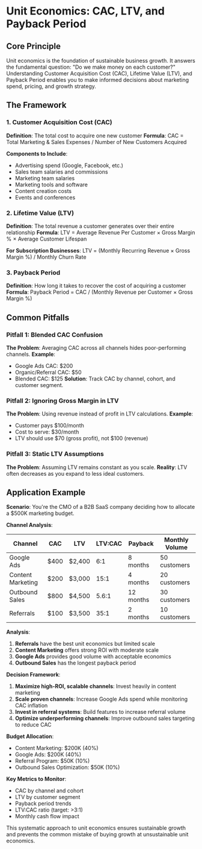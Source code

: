 # Unit Economics: CAC, LTV, and Payback Period

## Core Principle

Unit economics is the foundation of sustainable business growth. It answers the fundamental question: "Do we make money on each customer?" Understanding Customer Acquisition Cost (CAC), Lifetime Value (LTV), and Payback Period enables you to make informed decisions about marketing spend, pricing, and growth strategy.

## The Framework

### 1. Customer Acquisition Cost (CAC)
**Definition**: The total cost to acquire one new customer
**Formula**: CAC = Total Marketing & Sales Expenses / Number of New Customers Acquired

**Components to Include**:
- Advertising spend (Google, Facebook, etc.)
- Sales team salaries and commissions
- Marketing team salaries
- Marketing tools and software
- Content creation costs
- Events and conferences

### 2. Lifetime Value (LTV)
**Definition**: The total revenue a customer generates over their entire relationship
**Formula**: LTV = Average Revenue Per Customer × Gross Margin % × Average Customer Lifespan

**For Subscription Businesses**:
LTV = (Monthly Recurring Revenue × Gross Margin %) / Monthly Churn Rate

### 3. Payback Period
**Definition**: How long it takes to recover the cost of acquiring a customer
**Formula**: Payback Period = CAC / (Monthly Revenue per Customer × Gross Margin %)

## Common Pitfalls

### Pitfall 1: Blended CAC Confusion
**The Problem**: Averaging CAC across all channels hides poor-performing channels.
**Example**: 
- Google Ads CAC: $200
- Organic/Referral CAC: $50
- Blended CAC: $125
**Solution**: Track CAC by channel, cohort, and customer segment.

### Pitfall 2: Ignoring Gross Margin in LTV
**The Problem**: Using revenue instead of profit in LTV calculations.
**Example**: 
- Customer pays $100/month
- Cost to serve: $30/month
- LTV should use $70 (gross profit), not $100 (revenue)

### Pitfall 3: Static LTV Assumptions
**The Problem**: Assuming LTV remains constant as you scale.
**Reality**: LTV often decreases as you expand to less ideal customers.

## Application Example

**Scenario**: You're the CMO of a B2B SaaS company deciding how to allocate a $500K marketing budget.

**Channel Analysis**:

| Channel | CAC | LTV | LTV:CAC | Payback | Monthly Volume |
|---------|-----|-----|---------|---------|----------------|
| Google Ads | $400 | $2,400 | 6:1 | 8 months | 50 customers |
| Content Marketing | $200 | $3,000 | 15:1 | 4 months | 20 customers |
| Outbound Sales | $800 | $4,500 | 5.6:1 | 12 months | 30 customers |
| Referrals | $100 | $3,500 | 35:1 | 2 months | 10 customers |

**Analysis**:
1. **Referrals** have the best unit economics but limited scale
2. **Content Marketing** offers strong ROI with moderate scale
3. **Google Ads** provides good volume with acceptable economics
4. **Outbound Sales** has the longest payback period

**Decision Framework**:
1. **Maximize high-ROI, scalable channels**: Invest heavily in content marketing
2. **Scale proven channels**: Increase Google Ads spend while monitoring CAC inflation
3. **Invest in referral systems**: Build features to increase referral volume
4. **Optimize underperforming channels**: Improve outbound sales targeting to reduce CAC

**Budget Allocation**:
- Content Marketing: $200K (40%)
- Google Ads: $200K (40%)
- Referral Program: $50K (10%)
- Outbound Sales Optimization: $50K (10%)

**Key Metrics to Monitor**:
- CAC by channel and cohort
- LTV by customer segment
- Payback period trends
- LTV:CAC ratio (target: >3:1)
- Monthly cash flow impact

This systematic approach to unit economics ensures sustainable growth and prevents the common mistake of buying growth at unsustainable unit economics.
